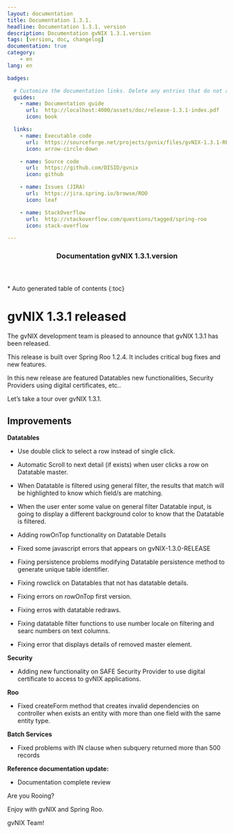 ```yaml
---
layout: documentation
title: Documentation 1.3.1.
headline: Documentation 1.3.1. version
description: Documentation gvNIX 1.3.1.version
tags: [version, doc, changelog]
documentation: true
category:
    - en
lang: en

badges:

  # Customize the documentation links. Delete any entries that do not apply.
  guides:
    - name: Documentation guide
      url:  http://localhost:4000/assets/doc/release-1.3.1-index.pdf
      icon: book

  links:
    - name: Executable code
      url:  https://sourceforge.net/projects/gvnix/files/gvNIX-1.3.1-RELEASE.zip/download
      icon: arrow-circle-down

    - name: Source code
      url:  https://github.com/DISID/gvnix
      icon: github

    - name: Issues (JIRA)
      url:  https://jira.spring.io/browse/ROO
      icon: leaf

    - name: StackOverflow
      url:  http://stackoverflow.com/questions/tagged/spring-roo
      icon: stack-overflow

---
```


<section id="table-of-contents" class="toc">
  <header>
    <h3>Documentation gvNIX 1.3.1.version</h3>
  </header>
<div id="drawer" markdown="1">
*  Auto generated table of contents
{:toc}
</div>
</section><!-- /#table-of-contents -->



gvNIX 1.3.1 released
=====================

The gvNIX development team is pleased to announce that gvNIX 1.3.1 has
been released.

This release is built over Spring Roo 1.2.4. It includes critical bug
fixes and new features.

In this new release are featured Datatables new functionalities,
Security Providers using digital certificates, etc..

Let’s take a tour over gvNIX 1.3.1.

Improvements
------------

**Datatables**

-   Use double click to select a row instead of single click.

-   Automatic Scroll to next detail (if exists) when user clicks a row
    on Datatable master.

-   When Datatable is filtered using general filter, the results that
    match will be highlighted to know which field/s are matching.

-   When the user enter some value on general filter Datatable input, is
    going to display a different background color to know that the
    Datatable is filtered.

-   Adding rowOnTop functionality on Datatable Details

-   Fixed some javascript errors that appears on gvNIX-1.3.0-RELEASE

-   Fixing persistence problems modifying Datatable persistence method
    to generate unique table identifier.

-   Fixing rowclick on Datatables that not has datatable details.

-   Fixing errors on rowOnTop first version.

-   Fixing erros with datatable redraws.


-   Fixing datatable filter functions to use number locale on filtering
    and searc numbers on text columns.

-   Fixing error that displays details of removed master element.

**Security**

-   Adding new functionality on SAFE Security Provider to use digital
    certificate to access to gvNIX applications.

**Roo**

-   Fixed createForm method that creates invalid dependencies on
    controller when exists an entity with more than one field with the
    same entity type.

**Batch Services**

-   Fixed problems with IN clause when subquery returned more than 500
    records

**Reference documentation update:**

-   Documentation complete review

Are you Rooing?

Enjoy with gvNIX and Spring Roo.

gvNIX Team!
